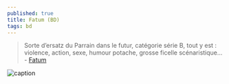 ```yaml
---
published: true
title: Fatum (BD)
tags: bd
---
```

> Sorte d’ersatz du Parrain dans le futur, catégorie série B, tout y est : violence, action, sexe, humour potache, grosse ficelle scénaristique... - [Fatum](https://www.bedetheque.com/serie-1327-BD-Fatum.html)

![caption](https://www.bdfugue.com/media/catalog/product/cache/1/image/400x/17f82f742ffe127f42dca9de82fb58b1/9/7/9782205046557_1_75_1.jpg)

